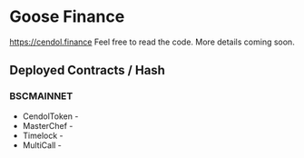 # Goose Finance

https://cendol.finance Feel free to read the code. More details coming soon.

## Deployed Contracts / Hash

### BSCMAINNET

- CendolToken - 
- MasterChef - 
- Timelock - 
- MultiCall - 
